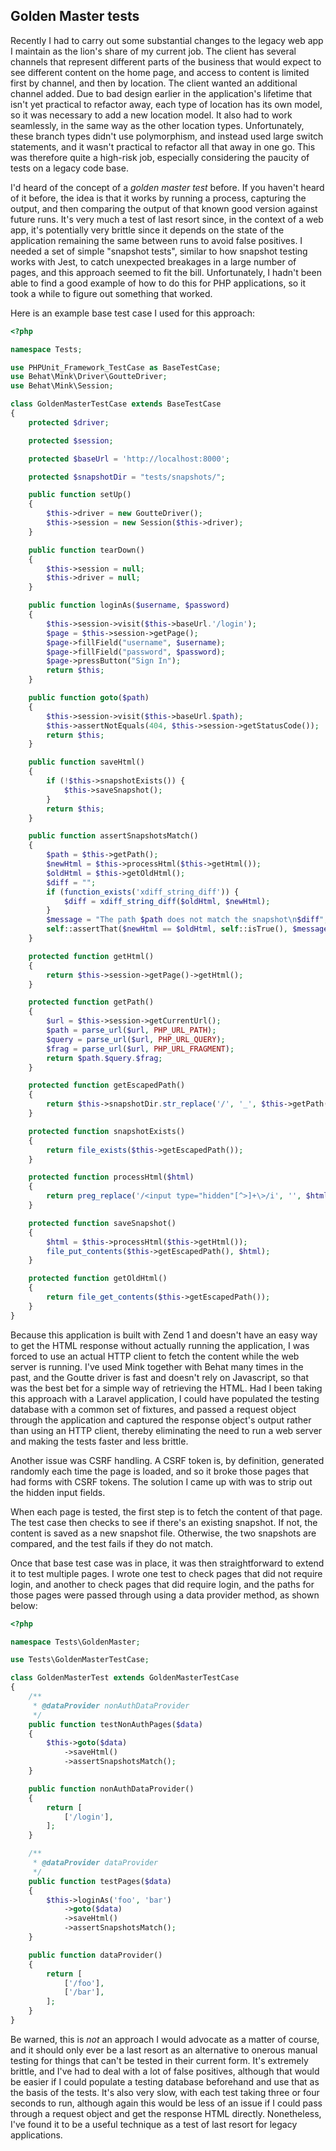 ## Golden Master tests

Recently I had to carry out some substantial changes to the legacy web app I maintain as the lion's share of my current job. The client has several channels that represent different parts of the business that would expect to see different content on the home page, and access to content is limited first by channel, and then by location. The client wanted an additional channel added. Due to bad design earlier in the application's lifetime that isn't yet practical to refactor away, each type of location has its own model, so it was necessary to add a new location model. It also had to work seamlessly, in the same way as the other location types. Unfortunately, these branch types didn't use polymorphism, and instead used large switch statements, and it wasn't practical to refactor all that away in one go. This was therefore quite a high-risk job, especially considering the paucity of tests on a legacy code base.

I'd heard of the concept of a *golden master test* before. If you haven't heard of it before, the idea is that it works by running a process, capturing the output, and then comparing the output of that known good version against future runs. It's very much a test of last resort since, in the context of a web app, it's potentially very brittle since it depends on the state of the application remaining the same between runs to avoid false positives. I needed a set of simple "snapshot tests", similar to how snapshot testing works with Jest, to catch unexpected breakages in a large number of pages, and this approach seemed to fit the bill. Unfortunately, I hadn't been able to find a good example of how to do this for PHP applications, so it took a while to figure out something that worked.

Here is an example base test case I used for this approach:

```php
<?php

namespace Tests;

use PHPUnit_Framework_TestCase as BaseTestCase;
use Behat\Mink\Driver\GoutteDriver;
use Behat\Mink\Session;

class GoldenMasterTestCase extends BaseTestCase
{
    protected $driver;

    protected $session;

    protected $baseUrl = 'http://localhost:8000';

    protected $snapshotDir = "tests/snapshots/";

    public function setUp()
    {
        $this->driver = new GoutteDriver();
        $this->session = new Session($this->driver);
    }

    public function tearDown()
    {
        $this->session = null;
        $this->driver = null;
    }

    public function loginAs($username, $password)
    {
        $this->session->visit($this->baseUrl.'/login');
        $page = $this->session->getPage();
        $page->fillField("username", $username);
        $page->fillField("password", $password);
        $page->pressButton("Sign In");
        return $this;
    }

    public function goto($path)
    {
        $this->session->visit($this->baseUrl.$path);
        $this->assertNotEquals(404, $this->session->getStatusCode());
        return $this;
    }

    public function saveHtml()
    {
        if (!$this->snapshotExists()) {
            $this->saveSnapshot();
        }
        return $this;
    }

    public function assertSnapshotsMatch()
    {
        $path = $this->getPath();
        $newHtml = $this->processHtml($this->getHtml());
        $oldHtml = $this->getOldHtml();
        $diff = "";
        if (function_exists('xdiff_string_diff')) {
            $diff = xdiff_string_diff($oldHtml, $newHtml);
        }
        $message = "The path $path does not match the snapshot\n$diff";
        self::assertThat($newHtml == $oldHtml, self::isTrue(), $message);
    }

    protected function getHtml()
    {
        return $this->session->getPage()->getHtml();
    }

    protected function getPath()
    {
        $url = $this->session->getCurrentUrl();
        $path = parse_url($url, PHP_URL_PATH);
        $query = parse_url($url, PHP_URL_QUERY);
        $frag = parse_url($url, PHP_URL_FRAGMENT);
        return $path.$query.$frag;
    }

    protected function getEscapedPath()
    {
        return $this->snapshotDir.str_replace('/', '_', $this->getPath()).'.snap';
    }

    protected function snapshotExists()
    {
        return file_exists($this->getEscapedPath());
    }

    protected function processHtml($html)
    {
        return preg_replace('/<input type="hidden"[^>]+\>/i', '', $html);
    }

    protected function saveSnapshot()
    {
        $html = $this->processHtml($this->getHtml());
        file_put_contents($this->getEscapedPath(), $html);
    }

    protected function getOldHtml()
    {
        return file_get_contents($this->getEscapedPath());
    }
}
```

Because this application is built with Zend 1 and doesn't have an easy way to get the HTML response without actually running the application, I was forced to use an actual HTTP client to fetch the content while the web server is running. I've used Mink together with Behat many times in the past, and the Goutte driver is fast and doesn't rely on Javascript, so that was the best bet for a simple way of retrieving the HTML. Had I been taking this approach with a Laravel application, I could have populated the testing database with a common set of fixtures, and passed a request object through the application and captured the response object's output rather than using an HTTP client, thereby eliminating the need to run a web server and making the tests faster and less brittle.

Another issue was CSRF handling. A CSRF token is, by definition, generated randomly each time the page is loaded, and so it broke those pages that had forms with CSRF tokens. The solution I came up with was to strip out the hidden input fields.

When each page is tested, the first step is to fetch the content of that page. The test case then checks to see if there's an existing snapshot. If not, the content is saved as a new snapshot file. Otherwise, the two snapshots are compared, and the test fails if they do not match.

Once that base test case was in place, it was then straightforward to extend it to test multiple pages. I wrote one test to check pages that did not require login, and another to check pages that did require login, and the paths for those pages were passed through using a data provider method, as shown below:

```php
<?php

namespace Tests\GoldenMaster;

use Tests\GoldenMasterTestCase;

class GoldenMasterTest extends GoldenMasterTestCase
{
    /**
     * @dataProvider nonAuthDataProvider
     */
    public function testNonAuthPages($data)
    {
        $this->goto($data)
            ->saveHtml()
            ->assertSnapshotsMatch();
    }

    public function nonAuthDataProvider()
    {
        return [
            ['/login'],
        ];
    }

    /**
     * @dataProvider dataProvider
     */
    public function testPages($data)
    {
        $this->loginAs('foo', 'bar')
            ->goto($data)
            ->saveHtml()
            ->assertSnapshotsMatch();
    }

    public function dataProvider()
    {
        return [
            ['/foo'],
            ['/bar'],
        ];
    }
}
```

Be warned, this is *not* an approach I would advocate as a matter of course, and it should only ever be a last resort as an alternative to onerous manual testing for things that can't be tested in their current form. It's extremely brittle, and I've had to deal with a lot of false positives, although that would be easier if I could populate a testing database beforehand and use that as the basis of the tests. It's also very slow, with each test taking three or four seconds to run, although again this would be less of an issue if I could pass through a request object and get the response HTML directly. Nonetheless, I've found it to be a useful technique as a test of last resort for legacy applications.
